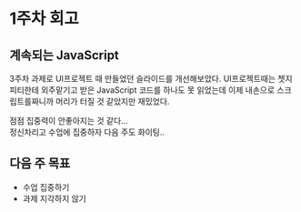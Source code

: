 # 1주차 회고

## 계속되는 JavaScript

3주차 과제로 UI프로젝트 때 만들었던 슬라이드를 개선해보았다.
UI프로젝트때는 쳇지피티한테 외주맡기고 받은 JavaScript 코드를 하나도
못 읽었는데 이제 내손으로 스크립트를짜니까 머리가 터질 것 같았지만 재밌었다.

점점 집중력이 안좋아지는 것 같다...  
정신차리고 수업에 집중하자 다음 주도 화이팅..

## 다음 주 목표

- 수업 집중하기
- 과제 지각하지 않기
